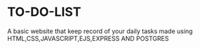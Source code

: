 # TO-DO-LIST
A basic website that keep record of your daily tasks made using HTML,CSS,JAVASCRIPT,EJS,EXPRESS AND POSTGRES
